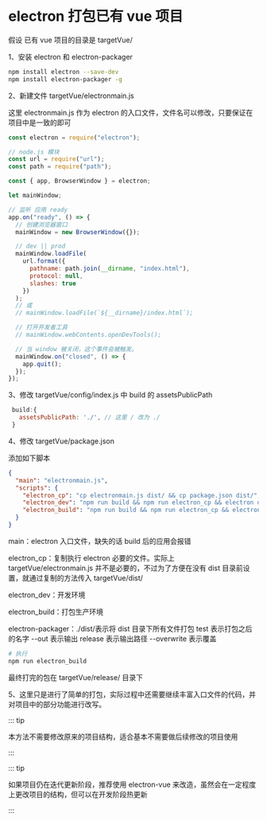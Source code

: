 # electron 打包已有 vue 项目

假设 已有 vue 项目的目录是 targetVue/

1、安装 electron 和 electron-packager

```bash
npm install electron --save-dev
npm install electron-packager -g
```

2、新建文件 targetVue/electronmain.js

这里 electronmain.js 作为 electron 的入口文件，文件名可以修改，只要保证在项目中是一致的即可

```javascript
const electron = require("electron");

// node.js 模块
const url = require("url");
const path = require("path");

const { app, BrowserWindow } = electron;

let mainWindow;

// 监听 应用 ready
app.on("ready", () => {
  // 创建浏览器窗口
  mainWindow = new BrowserWindow({});

  // dev || prod
  mainWindow.loadFile(
    url.format({
      pathname: path.join(__dirname, "index.html"),
      protocol: null,
      slashes: true
    })
  );
  // 或
  // mainWindow.loadFile(`${__dirname}/index.html`);

  // 打开开发者工具
  // mainWindow.webContents.openDevTools();

  // 当 window 被关闭，这个事件会被触发。
  mainWindow.on("closed", () => {
    app.quit();
  });
});
```

3、修改 targetVue/config/index.js 中 build 的 assetsPublicPath

```javascript
 build:{
   assetsPublicPath: './', // 这里 / 改为 ./
 }
```

4、修改 targetVue/package.json

添加如下脚本

```json
{
  "main": "electronmain.js",
  "scripts": {
    "electron_cp": "cp electronmain.js dist/ && cp package.json dist/",
    "electron_dev": "npm run build && npm run electron_cp && electron dist/electronmain.js",
    "electron_build": "npm run build && npm run electron_cp && electron-packager ./dist/ test --out release --overwrite"
  }
}
```

main：electron 入口文件，缺失的话 build 后的应用会报错

electron_cp：复制执行 electron 必要的文件。实际上 targetVue/electronmain.js 并不是必要的，不过为了方便在没有 dist 目录前设置，就通过复制的方法传入 targetVue/dist/

electron_dev：开发环境

electron_build：打包生产环境

electron-packager：./dist/表示将 dist 目录下所有文件打包 test 表示打包之后的名字 --out 表示输出 release 表示输出路径 --overwrite 表示覆盖

```bash
# 执行
npm run electron_build
```

最终打完的包在 targetVue/release/ 目录下

5、这里只是进行了简单的打包，实际过程中还需要继续丰富入口文件的代码，并对项目中的部分功能进行改写。

::: tip

本方法不需要修改原来的项目结构，适合基本不需要做后续修改的项目使用

:::

::: tip

如果项目仍在迭代更新阶段，推荐使用 electron-vue 来改造，虽然会在一定程度上更改项目的结构，但可以在开发阶段热更新

:::
